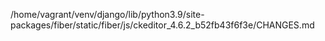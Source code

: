 /home/vagrant/venv/django/lib/python3.9/site-packages/fiber/static/fiber/js/ckeditor_4.6.2_b52fb43f6f3e/CHANGES.md